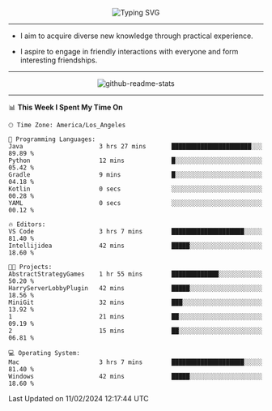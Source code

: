 <p align="center">
  <img src="https://readme-typing-svg.demolab.com?font=Fira+Code&weight=500&size=32&duration=2500&pause=1600&center=true&vCenter=true&random=false&width=1024&height=64&lines=Hi+there+%F0%9F%91%8B;I'm+delighted+you+could+make+it+here+%F0%9F%8E%89;I'm+Harry%2C+a+college+student+still+finding+my+way" alt="Typing SVG" />
</p>


---


- I aim to acquire diverse new knowledge through practical experience.

- I aspire to engage in friendly interactions with everyone and form interesting friendships.


---


<p align="center">
  <img src="https://github-readme-stats.vercel.app/api?username=Harry-Jing&show_icons=true" alt="github-readme-stats"/>
</p>


---

<!--START_SECTION:waka-->
📊 **This Week I Spent My Time On** 

```text
🕑︎ Time Zone: America/Los_Angeles

💬 Programming Languages: 
Java                     3 hrs 27 mins       ██████████████████████░░░   89.89 % 
Python                   12 mins             █░░░░░░░░░░░░░░░░░░░░░░░░   05.42 % 
Gradle                   9 mins              █░░░░░░░░░░░░░░░░░░░░░░░░   04.18 % 
Kotlin                   0 secs              ░░░░░░░░░░░░░░░░░░░░░░░░░   00.28 % 
YAML                     0 secs              ░░░░░░░░░░░░░░░░░░░░░░░░░   00.12 % 

🔥 Editors: 
VS Code                  3 hrs 7 mins        ████████████████████░░░░░   81.40 % 
Intellijidea             42 mins             █████░░░░░░░░░░░░░░░░░░░░   18.60 % 

🐱‍💻 Projects: 
AbstractStrategyGames    1 hr 55 mins        █████████████░░░░░░░░░░░░   50.20 % 
HarryServerLobbyPlugin   42 mins             █████░░░░░░░░░░░░░░░░░░░░   18.56 % 
MiniGit                  32 mins             ███░░░░░░░░░░░░░░░░░░░░░░   13.92 % 
1                        21 mins             ██░░░░░░░░░░░░░░░░░░░░░░░   09.19 % 
2                        15 mins             ██░░░░░░░░░░░░░░░░░░░░░░░   06.81 % 

💻 Operating System: 
Mac                      3 hrs 7 mins        ████████████████████░░░░░   81.40 % 
Windows                  42 mins             █████░░░░░░░░░░░░░░░░░░░░   18.60 % 
```


 Last Updated on 11/02/2024 12:17:44 UTC
<!--END_SECTION:waka-->
